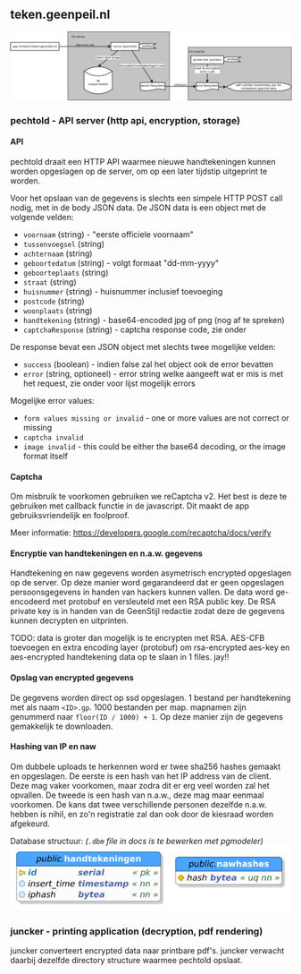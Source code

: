 
## teken.geenpeil.nl

[![Project structuur](docs/structuur.png)](https://raw.githubusercontent.com/GeenPeil/teken/master/docs/structuur.png)

### pechtold - API server (http api, encryption, storage)

#### API

pechtold draait een HTTP API waarmee nieuwe handtekeningen kunnen worden opgeslagen op de server, om op een later tijdstip uitgeprint te worden.

Voor het opslaan van de gegevens is slechts een simpele HTTP POST call nodig, met in de body JSON data. De JSON data is een object met de volgende velden:

 - `voornaam` (string) - "eerste officiele voornaam"
 - `tussenvoegsel` (string)
 - `achternaam` (string)
 - `geboortedatum` (string) - volgt formaat "dd-mm-yyyy"
 - `geboorteplaats` (string)
 - `straat` (string)
 - `huisnummer` (string) - huisnummer inclusief toevoeging
 - `postcode` (string)
 - `woonplaats` (string)
 - `handtekening` (string) - base64-encoded jpg of png (nog af te spreken)
 - `captchaResponse` (string) - captcha response code, zie onder

De response bevat een JSON object met slechts twee mogelijke velden:

 - `success` (boolean) - indien false zal het object ook de error bevatten
 - `error` (string, optioneel) - error string welke aangeeft wat er mis is met het request, zie onder voor lijst mogelijk errors

Mogelijke error values:

 - `form values missing or invalid` - one or more values are not correct or missing
 - `captcha invalid`
 - `image invalid` - this could be either the base64 decoding, or the image format itself

#### Captcha

Om misbruik te voorkomen gebruiken we reCaptcha v2. Het best is deze te gebruiken met callback functie in de javascript. Dit maakt de app gebruiksvriendelijk en foolproof.

Meer informatie: https://developers.google.com/recaptcha/docs/verify

#### Encryptie van handtekeningen en n.a.w. gegevens

Handtekening en naw gegevens worden asymetrisch encrypted opgeslagen op de server. Op deze manier word gegarandeerd dat er geen opgeslagen persoonsgegevens in handen van hackers kunnen vallen.
De data word ge-encodeerd met protobuf en versleuteld met een RSA public key. De RSA private key is in handen van de GeenStijl redactie zodat deze de gegevens kunnen decrypten en uitprinten.

TODO: data is groter dan mogelijk is te encrypten met RSA. AES-CFB toevoegen en extra encoding layer (protobuf) om rsa-encrypted aes-key en aes-encrypted handtekening data op te slaan in 1 files. jay!!

#### Opslag van encrypted gegevens

De gegevens worden direct op ssd opgeslagen. 1 bestand per handtekening met als naam `<ID>.gp`. 1000 bestanden per map. mapnamen zijn genummerd naar `floor(ID / 1000) + 1`.
Op deze manier zijn de gegevens gemakkelijk te downloaden.

#### Hashing van IP en naw

Om dubbele uploads te herkennen word er twee sha256 hashes gemaakt en opgeslagen. De eerste is een hash van het IP address van de client. Deze mag vaker voorkomen, maar zodra dit er erg veel worden zal het opvallen. De tweede is een hash van n.a.w., deze mag maar eenmaal voorkomen. De kans dat twee verschillende personen dezelfde n.a.w. hebben is nihil, en zo'n registratie zal dan ook door de kiesraad worden afgekeurd.

Database structuur: *(`.dbm` file in docs is te bewerken met pgmodeler)*
[![Database geenpeil](docs/database-geenpeil.png)](https://raw.githubusercontent.com/GeenPeil/teken/master/docs/database-geenpeil.png)

### juncker - printing application (decryption, pdf rendering)

juncker converteert encrypted data naar printbare pdf's. juncker verwacht daarbij dezelfde directory structure waarmee pechtold opslaat.
